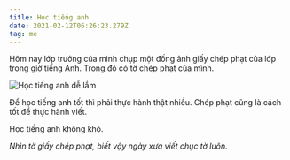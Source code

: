 ```yaml
---
title: Học tiếng anh
date: 2021-02-12T06:26:23.279Z
tag: me
---
```

Hôm nay lớp trưởng của mình chụp một đống ảnh giấy chép phạt của lớp trong giờ tiếng Anh. Trong đó có tờ chép phạt của mình.

![Học tiếng anh dễ lắm](/uploads/146473358_1837594839724665_5346601456917827507_o.jpg "Học tiếng anh dễ lắm")

Để học tiếng anh tốt thì phải thực hành thật nhiều. Chép phạt cũng là cách tốt để thực hành viết.

Học tiếng anh không khó.

*Nhìn tờ giấy chép phạt, biết vậy ngày xưa viết chục tờ luôn.*